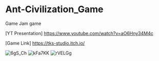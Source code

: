 # Ant-Civilization_Game
Game Jam game

[YT Presentation] https://www.youtube.com/watch?v=aO6Hny34M4c

[Game Link] https://tks-studio.itch.io/

![6gS_Ch](https://user-images.githubusercontent.com/39192319/105143209-cf87b280-5afb-11eb-87ca-8b3bf0ba114f.png)
![kFa7KK](https://user-images.githubusercontent.com/39192319/105143212-d0b8df80-5afb-11eb-915c-066fd8880a95.png)
![rVELGg](https://user-images.githubusercontent.com/39192319/105143213-d0b8df80-5afb-11eb-9603-bce93eb36370.png)
